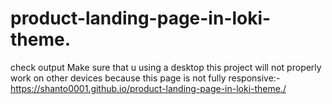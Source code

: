 # product-landing-page-in-loki-theme.
check output Make sure that u using a desktop this project will not properly work on other devices because this page is not fully responsive:-https://shanto0001.github.io/product-landing-page-in-loki-theme./
